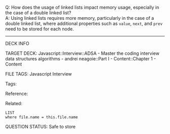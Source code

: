 Q: How does the usage of linked lists impact memory usage, especially in the case of a double linked list?  
A: Using linked lists requires more memory, particularly in the case of a double linked list, where additional properties such as `value`, `next`, and `prev` need to be stored for each node.
<!--ID: 1690376047651-->

---

DECK INFO

TARGET DECK: Javascript::Interview::ADSA - Master the coding interview data structures algorithms - andrei neagoie::Part I - Content::Chapter 1 - Content

FILE TAGS: Javascript Interview

Tags:

Reference:

Related:

```dataview
LIST
where file.name = this.file.name
```

QUESTION STATUS: Safe to store